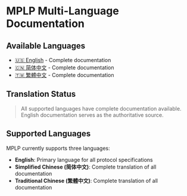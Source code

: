 # MPLP Multi-Language Documentation

## Available Languages

- [🇺🇸 English](en/) - Complete documentation
- [🇨🇳 简体中文](zh/) - Complete documentation
- [🇹🇼 繁體中文](tw/) - Complete documentation

## Translation Status

> All supported languages have complete documentation available.
> English documentation serves as the authoritative source.

## Supported Languages

MPLP currently supports three languages:
- **English**: Primary language for all protocol specifications
- **Simplified Chinese (简体中文)**: Complete translation of all documentation
- **Traditional Chinese (繁體中文)**: Complete translation of all documentation
